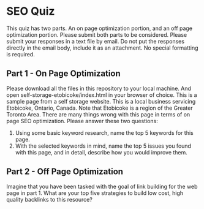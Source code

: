 # SEO Quiz

This quiz has two parts. An on page optimization portion, and an off page optimization portion. Please submit both parts to be considered. Please submit your responses in a text file by email. Do not put the responses directly in the email body, include it as an attachment. No special formatting is required.

## Part 1 - On Page Optimization

Please download all the files in this repository to your local machine. And open self-storage-etobicoke/index.html in your browser of choice. This is a sample page from a self storage website. This is a local business servicing Etobicoke, Ontario, Canada. Note that Etobicoke is a region of the Greater Toronto Area. There are many things wrong with this page in terms of on page SEO optimization. Please answer these two questions:

1) Using some basic keyword research, name the top 5 keywords for this page.
2) With the selected keywords in mind, name the top 5 issues you found with this page, and in detail, describe how you would improve them.

## Part 2 - Off Page Optimization

Imagine that you have been tasked with the goal of link building for the web page in part 1. What are your top five strategies to build low cost, high quality backlinks to this resource?
